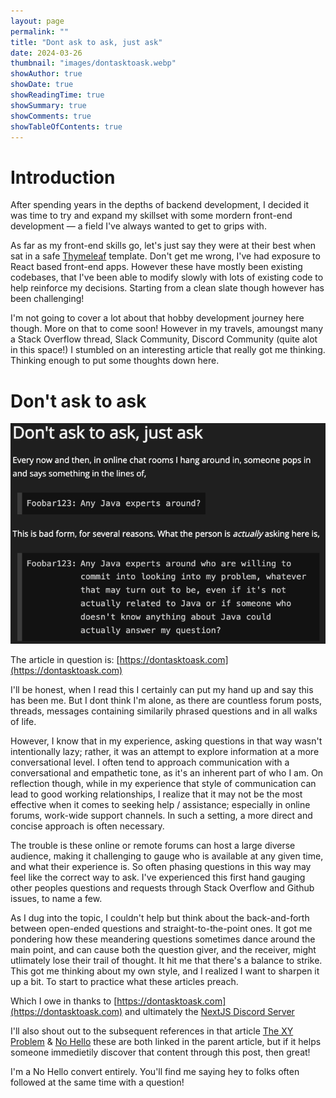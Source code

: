 ```yaml
---
layout: page
permalink: ""
title: "Dont ask to ask, just ask"
date: 2024-03-26
thumbnail: "images/dontasktoask.webp"
showAuthor: true
showDate: true
showReadingTime: true
showSummary: true
showComments: true
showTableOfContents: true
---
```


# Introduction

After spending years in the depths of backend development, I decided it was time to try and expand my skillset with some mordern front-end development — a field I've always wanted to get to grips with.

As far as my front-end skills go, let's just say they were at their best when sat in a safe [Thymeleaf](https://www.thymeleaf.org/) template. Don't get me wrong, I've had exposure to React based front-end apps. However these have mostly been existing codebases, that I've been able to modify slowly with lots of existing code to help reinforce my decisions. Starting from a clean slate though however has been challenging!

I'm not going to cover a lot about that hobby development journey here though. More on that to come soon! However in my travels, amoungst many a Stack Overflow thread, Slack Community, Discord Community (quite alot in this space!) I stumbled on an interesting article that really got me thinking. Thinking enough to put some thoughts down here.

# Don't ask to ask

![liarliar film reference - relating to Jim Carey storming off exclaiming "dont ask"](images/dontasktoask.png)

The article in question is: [https://dontasktoask.com](https://dontasktoask.com) 

I'll be honest, when I read this I certainly can put my hand up and say this has been me. But I dont think I'm alone, as there are countless forum posts, threads, messages containing similarily phrased questions and in all walks of life. 

However, I know that in my experience, asking questions in that way wasn't intentionally lazy; rather, it was an attempt to explore information at a more conversational level. I often tend to approach communication with a conversational and empathetic tone, as it's an inherent part of who I am. On reflection though, while in my experience that style of communication can lead to good working relationships, I realize that it may not be the most effective when it comes to seeking help / assistance; especially in online forums, work-wide support channels. In such a setting, a more direct and concise approach is often necessary.

The trouble is these online or remote forums can host a large diverse audience, making it challenging to gauge who is available at any given time, and what their experience is. So often phasing questions in this way may feel like the correct way to ask. I've experienced this first hand gauging other peoples questions and requests through Stack Overflow and Github issues, to name a few. 

As I dug into the topic, I couldn't help but think about the back-and-forth between open-ended questions and straight-to-the-point ones. It got me pondering how these meandering questions sometimes dance around the main point, and can cause both the question giver, and the receiver, might utlimately lose their trail of thought. It hit me that there's a balance to strike. This got me thinking about my own style, and I realized I want to sharpen it up a bit. To start to practice what these articles preach.

Which I owe in thanks to [https://dontasktoask.com](https://dontasktoask.com) and ultimately the [NextJS Discord Server](https://discord.com/invite/bUG2bvbtHy)

I'll also shout out to the subsequent references in that article [The XY Problem](https://xyproblem.info/) & [No Hello](https://nohello.net/) these are both linked in the parent article, but if it helps someone immedietily discover that content through this post, then great! 

I'm a No Hello convert entirely. You'll find me saying hey to folks often followed at the same time with a question! 





